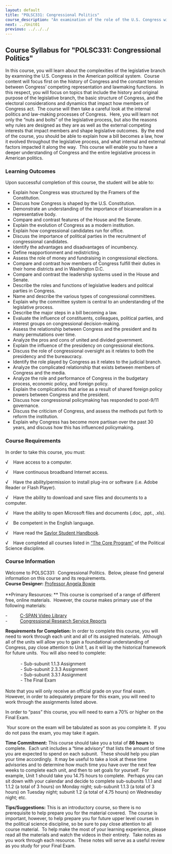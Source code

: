 ```yaml
---
layout: default
title: "POLSC331: Congressional Politics"
course_description: "An examination of the role of the U.S. Congress within the American political system, with particular emphasis on the constitutional foundations of the legislative branch, the dynamics of representation, redistricting, and the role of money."
next: ../Unit01
previous: ../../../
---
```

Course Syllabus for "POLSC331: Congressional Politics"
------------------------------------------------------

In this course, you will learn about the complexities of the legislative
branch by examning the U.S. Congress in the American political system.
 Course content will focus first on the history of Congress and the
constant tension between Congress’ competing representation and
lawmaking functions.  In this respect, you will focus on topics that
include the history and original purpose of the legislative branch, the
basic structure of Congress, and the electoral considerations and
dynamics that impact how members of Congress act.  The course will then
take a careful look at the internal politics and law-making processes of
Congress.  Here, you will learn not only the “nuts and bolts” of the
legislative process, but also the reasons why rules are designed as they
are as well as the external competing interests that impact members and
shape legislative outcomes.  By the end of the course, you should be
able to explain how a bill becomes a law, how it evolved throughout the
legislative process, and what internal and external factors impacted it
along the way.  This course will enable you to have a deeper
understanding of Congress and the entire legislative process in American
politics.

### Learning Outcomes

Upon successful completion of this course, the student will be able
to:  
  

-   Explain how Congress was structured by the Framers of the
    Constitution.
-   Discuss how Congress is shaped by the U.S. Constitution.
-   Demonstrate an understanding of the importance of bicameralism in a
    representative body.
-   Compare and contrast features of the House and the Senate.
-   Explain the evolution of Congress as a modern institution.
-   Explain how congressional candidates run for office.
-   Discuss the importance of political parties in the recruitment of
    congressional candidates.
-   Identify the advantages and disadvantages of incumbency.
-   Define reapportionment and redistricting.
-   Assess the role of money and fundraising in congressional elections.
-   Compare and contrast how members of Congress fulfill their duties in
    their home districts and in Washington D.C.
-   Compare and contrast the leadership systems used in the House and
    Senate.
-   Describe the roles and functions of legislative leaders and
    political parties in Congress.
-   Name and describe the various types of congressional committees.
-   Explain why the committee system is central to an understanding of
    the legislative process.
-   Describe the major steps in a bill becoming a law.
-   Evaluate the influence of constituents, colleagues, political
    parties, and interest groups on congressional decision-making.
-   Assess the relationship between Congress and the president and its
    many permutations over time.
-   Analyze the pros and cons of united and divided government.
-   Explain the influence of the presidency on congressional elections.
-   Discuss the role of congressional oversight as it relates to both
    the presidency and the bureaucracy.
-   Identify the role played by Congress as it relates to the judicial
    branch.
-   Analyze the complicated relationship that exists between members of
    Congress and the media.
-   Analyze the role and performance of Congress in the budgetary
    process, economic policy, and foreign policy.
-   Explain the complications that arise as a result of shared foreign
    policy powers between Congress and the president.
-   Discuss how congressional policymaking has responded to post-9/11
    governance.
-   Discuss the criticism of Congress, and assess the methods put forth
    to reform the institution. 
-   Explain why Congress has become more partisan over the past 30
    years, and discuss how this has influenced policymaking.

### Course Requirements

In order to take this course, you must:  
  
 √    Have access to a computer.  
  
 √    Have continuous broadband Internet access.  
  
 √    Have the ability/permission to install plug-ins or software (i.e.
Adobe Reader or Flash Player).  
  
 √    Have the ability to download and save files and documents to a
computer.  
  
 √    Have the ability to open Microsoft files and documents (.doc,
.ppt., .xls).  
  
 √    Be competent in the English language.  
  
 √    Have read the [Saylor Student
Handbook](http://www.saylor.org/site/wp-content/uploads/2012/05/Saylor-StudentHandbook.pdf).  
  
 √    Have completed all courses listed in [“The Core
Program”](http://www.saylor.org/majors/political-science/) of the
Political Science discipline.

### Course Information

Welcome to POLSC331:  Congressional Politics.  Below, please find
general information on this course and its requirements.  
 **Course Designer:** [Professor Angela
Bowie](http://www.saylor.org/faculty-a-g/#ProfessorAngelaBowie)  
    
 **Primary Resources: ** This course is comprised of a range of
different free, online materials.  However, the course makes primary use
of the following materials:  
  
 -          [C-SPAN Video
Library](http://www.c-spanvideo.org/videoLibrary/)  
 -          [Congressional Research Service
Reports](http://www.llrx.com/features/crsreports.htm)  
  
 **Requirements for Completion:** In order to complete this course, you
will need to work through each unit and all of its assigned materials. 
Although all of the units will allow you to gain a foundational
understanding of Congress, pay close attention to Unit 1, as it will lay
the historical framework for future units.  You will also need to
complete:  
    
             - Sub-subunit 1.1.3 Assignment  
             - Sub-subunit 2.3.3 Assignment  
             - Sub-subunit 3.3.1 Assignment  
             - The Final Exam  
    
 Note that you will only receive an official grade on your final exam.
However, in order to adequately prepare for this exam, you will need to
work through the assignments listed above.  
  
 In order to “pass” this course, you will need to earn a 70% or higher
on the Final Exam.  
  
  Your score on the exam will be tabulated as soon as you complete it. 
If you do not pass the exam, you may take it again.  
  
 **Time Commitment:** This course should take you a total of **86
hours** to complete.  Each unit includes a “time advisory” that lists
the amount of time you are expected to spend on each subunit.  These
should help you plan your time accordingly.  It may be useful to take a
look at these time advisories and to determine how much time you have
over the next few weeks to complete each unit, and then to set goals for
yourself.  For example, Unit 1 should take you 14.75 hours to complete. 
Perhaps you can sit down with your calendar and decide to complete
sub-subunits 1.1.1 and 1.1.2 (a total of 3 hours) on Monday night;
sub-subunit 1.1.3 (a total of 3 hours) on Tuesday night; subunit 1.2 (a
total of 4.75 hours) on Wednesday night; etc.  
  
 **Tips/Suggestions:** This is an introductory course, so there is no
prerequisite to help prepare you for the material covered.  The course
is important, however, to help prepare you for future upper level
courses in the political science discipline, so be sure to pay close
attention to all course material.  To help make the most of your
learning experience, please read all the materials and watch the videos
in their entirety.  Take notes as you work through each resource.  These
notes will serve as a useful review as you study for your Final Exam.  

